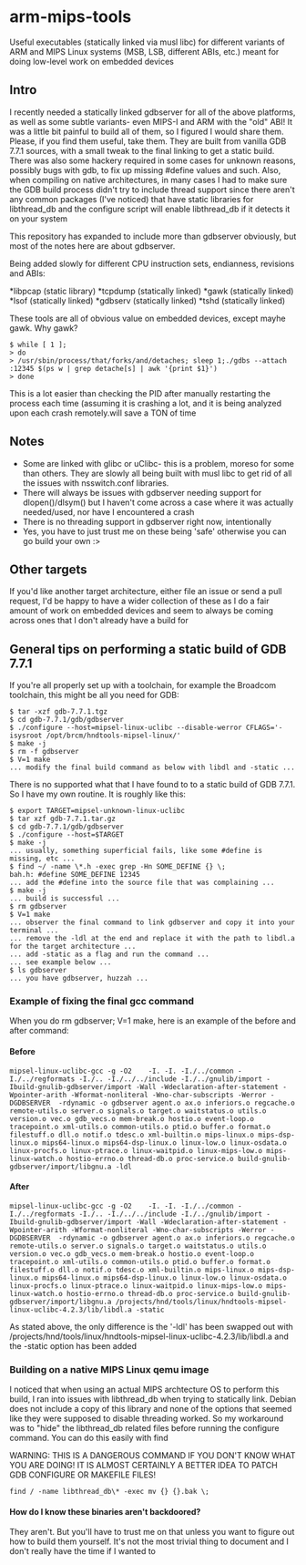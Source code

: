 # arm-mips-tools
Useful executables (statically linked via musl libc) for different variants of ARM and MIPS Linux systems (MSB, LSB, different ABIs, etc.) meant for doing low-level work on embedded devices

## Intro

I recently needed a statically linked gdbserver for all of the above platforms, as well as some subtle variants- even MIPS-I and ARM with the "old" ABI! It was a little bit painful to build all of them, so I figured I would share them. Please, if you find them useful, take them. They are built from vanilla GDB 7.7.1 sources, with a small tweak to the final linking to get a static build. There was also some hackery required in some cases for unknown reasons, possibly bugs with gdb, to fix up missing #define values and such. Also, when compiling on native architectures, in many cases I had to make sure the GDB build process didn't try to include thread support since there aren't any common packages (I've noticed) that have static libraries for libthread_db and the configure script will enable libthread_db if it detects it on your system

This repository has expanded to include more than gdbserver obviously, but most of the notes here are about gdbserver.

Being added slowly for different CPU instruction sets, endianness, revisions and ABIs:

*libpcap (static library)
*tcpdump (statically linked)
*gawk (statically linked)
*lsof (statically linked)
*gdbserv (statically linked)
*tshd (statically linked)

These tools are all of obvious value on embedded devices, except mayhe gawk. Why gawk?

```
$ while [ 1 ];
> do
> /usr/sbin/process/that/forks/and/detaches; sleep 1;./gdbs --attach :12345 $(ps w | grep detache[s] | awk '{print $1}')
> done
```

This is a lot easier than checking the PID after manually restarting the process each time (assuming it is crashing a lot, and it is being analyzed upon each crash remotely.will save a TON of time


## Notes

* Some are linked with glibc or uClibc- this is a problem, moreso for some than others. They are slowly all being built with musl libc to get rid of all the issues with nsswitch.conf libraries.
* There will always be issues with gdbserver needing support for dlopen()/dlsym() but I haven't come across a case where it was actually needed/used, nor have I encountered a crash
* There is no threading support in gdbserver right now, intentionally
* Yes, you have to just trust me on these being 'safe' otherwise you can go build your own :>

## Other targets

If you'd like another target architecture, either file an issue or send a pull request, I'd be happy to have a wider collection of these as I do a fair amount of work on embedded devices and seem to always be coming across ones that I don't already have a build for

## General tips on performing a static build of GDB 7.7.1

If you're all properly set up with a toolchain, for example the Broadcom toolchain, this might be all you need for GDB:


```
$ tar -xzf gdb-7.7.1.tgz
$ cd gdb-7.7.1/gdb/gdbserver
$ ./configure --host=mipsel-linux-uclibc --disable-werror CFLAGS='-isysroot /opt/brcm/hndtools-mipsel-linux/'
$ make -j
$ rm -f gdbserver
$ V=1 make
... modify the final build command as below with libdl and -static ...
```

There is no supported what that I have found to to a static build of GDB 7.7.1. So I have my own routine. It is roughly like this:

```
$ export TARGET=mipsel-unknown-linux-uclibc
$ tar xzf gdb-7.7.1.tar.gz
$ cd gdb-7.7.1/gdb/gdbserver
$ ./configure --host=$TARGET
$ make -j
... usually, something superficial fails, like some #define is missing, etc ...
$ find ~/ -name \*.h -exec grep -Hn SOME_DEFINE {} \;
bah.h: #define SOME_DEFINE 12345
... add the #define into the source file that was complaining ...
$ make -j
... build is successful ...
$ rm gdbserver
$ V=1 make
... observer the final command to link gdbserver and copy it into your terminal ...
... remove the -ldl at the end and replace it with the path to libdl.a for the target architecture ...
... add -static as a flag and run the command ...
... see example below ...
$ ls gdbserver
... you have gdbserver, huzzah ...
```

### Example of fixing the final gcc command 

When you do rm gdbserver; V=1 make, here is an example of the before and after command:

#### Before

```
mipsel-linux-uclibc-gcc -g -O2    -I. -I. -I./../common -I./../regformats -I./.. -I./../../include -I./../gnulib/import -Ibuild-gnulib-gdbserver/import -Wall -Wdeclaration-after-statement -Wpointer-arith -Wformat-nonliteral -Wno-char-subscripts -Werror -DGDBSERVER  -rdynamic -o gdbserver agent.o ax.o inferiors.o regcache.o remote-utils.o server.o signals.o target.o waitstatus.o utils.o version.o vec.o gdb_vecs.o mem-break.o hostio.o event-loop.o tracepoint.o xml-utils.o common-utils.o ptid.o buffer.o format.o filestuff.o dll.o notif.o tdesc.o xml-builtin.o mips-linux.o mips-dsp-linux.o mips64-linux.o mips64-dsp-linux.o linux-low.o linux-osdata.o linux-procfs.o linux-ptrace.o linux-waitpid.o linux-mips-low.o mips-linux-watch.o hostio-errno.o thread-db.o proc-service.o build-gnulib-gdbserver/import/libgnu.a -ldl
```

#### After

```
mipsel-linux-uclibc-gcc -g -O2    -I. -I. -I./../common -I./../regformats -I./.. -I./../../include -I./../gnulib/import -Ibuild-gnulib-gdbserver/import -Wall -Wdeclaration-after-statement -Wpointer-arith -Wformat-nonliteral -Wno-char-subscripts -Werror -DGDBSERVER  -rdynamic -o gdbserver agent.o ax.o inferiors.o regcache.o remote-utils.o server.o signals.o target.o waitstatus.o utils.o version.o vec.o gdb_vecs.o mem-break.o hostio.o event-loop.o tracepoint.o xml-utils.o common-utils.o ptid.o buffer.o format.o filestuff.o dll.o notif.o tdesc.o xml-builtin.o mips-linux.o mips-dsp-linux.o mips64-linux.o mips64-dsp-linux.o linux-low.o linux-osdata.o linux-procfs.o linux-ptrace.o linux-waitpid.o linux-mips-low.o mips-linux-watch.o hostio-errno.o thread-db.o proc-service.o build-gnulib-gdbserver/import/libgnu.a /projects/hnd/tools/linux/hndtools-mipsel-linux-uclibc-4.2.3/lib/libdl.a -static
```

As stated above, the only difference is the '-ldl' has been swapped out with /projects/hnd/tools/linux/hndtools-mipsel-linux-uclibc-4.2.3/lib/libdl.a and the -static option has been added

### Building on a native MIPS Linux qemu image

I noticed that when using an actual MIPS archtecture OS to perform this build, I ran into issues with libthread_db when trying to statically link. Debian does not include a copy of this library and none of the options that seemed like they were supposed to disable threading worked. So my workaround was to "hide" the libthread_db related files before running the configure command. You can do this easily with find

WARNING: THIS IS A DANGEROUS COMMAND IF YOU DON'T KNOW WHAT YOU ARE DOING! IT IS ALMOST CERTAINLY A BETTER IDEA TO PATCH GDB CONFIGURE OR MAKEFILE FILES!

```
find / -name libthread_db\* -exec mv {} {}.bak \;
```
#### How do I know these binaries aren't backdoored?

They aren't. But you'll have to trust me on that unless you want to figure out how to build them yourself. It's not the most trivial thing to document and I don't really have the time if I wanted to
